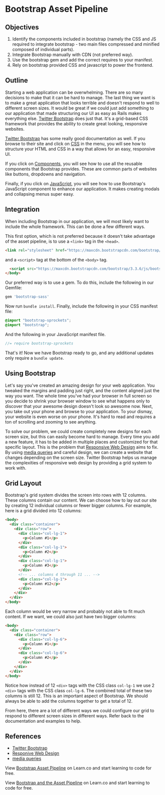 # Bootstrap Asset Pipeline

## Objectives

1. Identify the components included in bootstrap (namely the CSS and JS required to integrate bootstrap - two main files compressed and minified composed of individual parts).
2. Integrate Bootstrap manually with CDN (not preferred way).
3. Use the bootstrap gem and add the correct requires to your manifest.
4. Rely on bootstrap provided CSS and javascript to power the frontend.

## Outline
Starting a web application can be overwhelming. There are so many decisions to make that it can be hard to manage. The last thing we want is to make a great application that looks terrible and doesn't respond to well to different screen sizes. It would be great if we could just add something to our application that made structuring our UI as easy as Rails makes everything else. [Twitter Bootstrap](http://getbootstrap.com/) does just that. It's a grid-based CSS framework that provides the ability to create great looking, responsive websites.

[Twitter Bootstrap](http://getbootstrap.com/) has some really good documentation as well. If you browse to their site and click on [CSS](http://getbootstrap.com/css/) in the menu, you will see how to structure your HTML and CSS in a way that allows for an easy, responsive UI.

If you click on [Components](http://getbootstrap.com/components/), you will see how to use all the reusable components that Bootstrap provides. These are common parts of websites like buttons, dropdowns and navigation.

Finally, if you click on [JavaScript](http://getbootstrap.com/javascript/), you will see how to use Bootstrap's JavaScript component to enhance our application. It makes creating modals and collapsing menus super easy.

## Integration
When including Bootstrap in our application, we will most likely want to include the whole framework. This can be done a few different ways.

This first option, which is not preferred because it doesn't take advantage of the asset pipeline, is to use a `<link>` tag in the `<head>`.

```html
<link rel="stylesheet" href="https://maxcdn.bootstrapcdn.com/bootstrap/3.3.6/css/bootstrap.min.css" integrity="sha384-1q8mTJOASx8j1Au+a5WDVnPi2lkFfwwEAa8hDDdjZlpLegxhjVME1fgjWPGmkzs7" crossorigin="anonymous">
```

and a `<script>` tag at the bottom of the `<body>` tag.

```html
  <script src="https://maxcdn.bootstrapcdn.com/bootstrap/3.3.6/js/bootstrap.min.js" integrity="sha384-0mSbJDEHialfmuBBQP6A4Qrprq5OVfW37PRR3j5ELqxss1yVqOtnepnHVP9aJ7xS" crossorigin="anonymous"></script>
</body>
```

Our preferred way is to use a gem. To do this, include the following in our Gemfile:

```ruby
gem 'bootstrap-sass'

```

Now run `bundle install`. Finally, include the following in your CSS manifest file:

```css
@import "bootstrap-sprockets";
@import "bootstrap";
```

And the following in your JavaScript manifest file.

```JavaScript
//= require bootstrap-sprockets
```

That's it! Now we have Bootstrap ready to go, and any additional updates only require a `bundle update`.

## Using Bootstrap
Let's say you've created an amazing design for your web application. You tweaked the margins and padding just right, and the content aligned just the way you want. The whole time you've had your browser in full screen so you decide to shrink your browser window to see what happens only to discover that your awesome design doesn't look so awesome now. Next, you take out your phone and browse to your application. To your dismay, your website is even worse on your phone. It's hard to read and requires a ton of scrolling and zooming to see anything.

To solve our problem, we could create completely new designs for each screen size, but this can easily become hard to manage. Every time you add a new feature, it has to be added in multiple places and customized for that specific layout. This is the problem that [Responsive Web Design](https://en.wikipedia.org/wiki/Responsive_web_design) aims to fix. By using [media queries](https://developer.mozilla.org/en-US/docs/Web/CSS/Media_Queries/Using_media_queries) and careful design, we can create a website that changes depending on the screen size. Twitter Bootstrap helps us manage the complexities of responsive web design by providing a grid system to work with.

## Grid Layout
Bootstrap's grid system divides the screen into rows with 12 columns. These columns contain our content. We can choose how to lay out our site by creating 12 individual columns or fewer bigger columns. For example, here is a grid divided into 12 columns:

```html
<body>
  <div class="container">
    <div class="row">
      <div class="col-lg-1">
        <p>Column #1</p>
      </div>
      <div class="col-lg-1">
        <p>Column #2</p>
      </div>
      <div class="col-lg-1">
        <p>Column #3</p>
      </div>
      <!-- ... columns 4 through 11 ... -->
      <div class="col-lg-1">
        <p>Column #12</p>
      </div>
    </div>
  </div>
</body>
```

Each column would be very narrow and probably not able to fit much content. If we want, we could also just have two bigger columns:

```html
<body>
  <div class="container">
    <div class="row">
      <div class="col-lg-6">
        <p>Column #1</p>
      </div>
      <div class="col-lg-6">
        <p>Column #2</p>
      </div>
    </div>
  </div>
</body>
```
Notice how instead of 12 `<div>` tags with the CSS class `col-lg-1` we use 2 `<div>` tags with the CSS class `col-lg-6`. The combined total of these two columns is still 12. This is an important aspect of Bootstrap. We should always be able to add the columns together to get a total of 12.

From here, there are a lot of different ways we could configure our grid to respond to different screen sizes in different ways. Refer back to the documentation and examples to help.

## References
- [Twitter Bootstrap](http://getbootstrap.com/)
- [Responive Web Design](https://en.wikipedia.org/wiki/Responsive_web_design)
- [media queries](https://developer.mozilla.org/en-US/docs/Web/CSS/Media_Queries/Using_media_queries)

<p data-visibility='hidden'>View <a href='https://learn.co/lessons/bootstrap-asset-pipeline' title='Bootstrap Asset Pipeline'>Bootstrap Asset Pipeline</a> on Learn.co and start learning to code for free.</p>

<p class='util--hide'>View <a href='https://learn.co/lessons/bootstrap-asset-pipeline'>Bootstrap and the Asset Pipeline</a> on Learn.co and start learning to code for free.</p>
